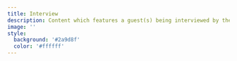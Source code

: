 ```yaml
---
title: Interview
description: Content which features a guest(s) being interviewed by the creator.
image: ''
style:
  background: '#2a9d8f'
  color: '#ffffff'
---
```


